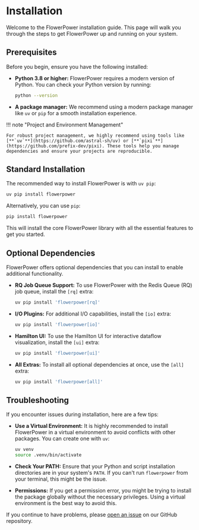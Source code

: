 # Installation

Welcome to the FlowerPower installation guide. This page will walk you through the steps to get FlowerPower up and running on your system.

## Prerequisites

Before you begin, ensure you have the following installed:

*   **Python 3.8 or higher:** FlowerPower requires a modern version of Python. You can check your Python version by running:

    ```bash
    python --version
    ```

*   **A package manager:** We recommend using a modern package manager like `uv` or `pip` for a smooth installation experience.

!!! note "Project and Environment Management"

    For robust project management, we highly recommend using tools like [**`uv`**](https://github.com/astral-sh/uv) or [**`pixi`**](https://github.com/prefix-dev/pixi). These tools help you manage dependencies and ensure your projects are reproducible.

## Standard Installation

The recommended way to install FlowerPower is with `uv pip`:

```bash
uv pip install flowerpower
```

Alternatively, you can use `pip`:

```bash
pip install flowerpower
```

This will install the core FlowerPower library with all the essential features to get you started.

## Optional Dependencies

FlowerPower offers optional dependencies that you can install to enable additional functionality.

*   **RQ Job Queue Support:** To use FlowerPower with the Redis Queue (RQ) job queue, install the `[rq]` extra:

    ```bash
    uv pip install 'flowerpower[rq]'
    ```

*   **I/O Plugins:** For additional I/O capabilities, install the `[io]` extra:

    ```bash
    uv pip install 'flowerpower[io]'
    ```

*   **Hamilton UI:** To use the Hamilton UI for interactive dataflow visualization, install the `[ui]` extra:

    ```bash
    uv pip install 'flowerpower[ui]'
    ```

*   **All Extras:** To install all optional dependencies at once, use the `[all]` extra:

    ```bash
    uv pip install 'flowerpower[all]'
    ```

## Troubleshooting

If you encounter issues during installation, here are a few tips:

*   **Use a Virtual Environment:** It is highly recommended to install FlowerPower in a virtual environment to avoid conflicts with other packages. You can create one with `uv`:

    ```bash
    uv venv
    source .venv/bin/activate
    ```

*   **Check Your PATH:** Ensure that your Python and script installation directories are in your system's `PATH`. If you can't run `flowerpower` from your terminal, this might be the issue.

*   **Permissions:** If you get a permission error, you might be trying to install the package globally without the necessary privileges. Using a virtual environment is the best way to avoid this.

If you continue to have problems, please [open an issue](https://github.com/your-repo/flowerpower/issues) on our GitHub repository.